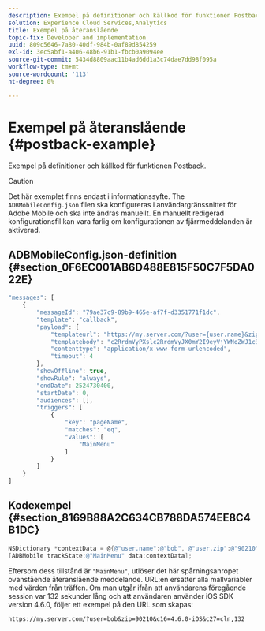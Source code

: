 ```yaml
---
description: Exempel på definitioner och källkod för funktionen Postback.
solution: Experience Cloud Services,Analytics
title: Exempel på återanslående
topic-fix: Developer and implementation
uuid: 809c5646-7a80-40df-984b-0af89d854259
exl-id: 3ec5abf1-a406-48b6-91b1-fbcb0a9094ee
source-git-commit: 5434d8809aac11b4ad6dd1a3c74dae7dd98f095a
workflow-type: tm+mt
source-wordcount: '113'
ht-degree: 0%

---
```


# Exempel på återanslående {#postback-example}

Exempel på definitioner och källkod för funktionen Postback.

>[!CAUTION]
>
>Det här exemplet finns endast i informationssyfte. The `ADBMobileConfig.json` filen ska konfigureras i användargränssnittet för Adobe Mobile och ska inte ändras manuellt. En manuellt redigerad konfigurationsfil kan vara farlig om konfigurationen av fjärrmeddelanden är aktiverad.

## ADBMobileConfig.json-definition {#section_0F6EC001AB6D488E815F50C7F5DA022E}

```js
"messages": [ 
    { 
        "messageId": "79ae37c9-89b9-465e-af7f-d3351771f1dc", 
        "template": "callback", 
        "payload": {  
            "templateurl": "https://my.server.com/?user={user.name}&zip={user.zip}&c16={%sdkver%}&c27=cln,{a.PrevSessionLength}", 
            "templatebody": "c2RrdmVyPXslc2RrdmVyJX0mY2I9eyVjYWNoZWJ1c3QlfSZjbGllbnRJZD17bi5jbGllbnQuaWR9JnRzPXsldGltZXN0YW1wVSV9JnRzej17JXRpbWVzdGFtcFolfQ==", 
            "contenttype": "application/x-www-form-urlencoded",  
            "timeout": 4 
        }, 
        "showOffline": true, 
        "showRule": "always", 
        "endDate": 2524730400, 
        "startDate": 0, 
        "audiences": [], 
        "triggers": [ 
            { 
                "key": "pageName", 
                "matches": "eq", 
                "values": [ 
                    "MainMenu" 
                ] 
            } 
        ] 
    } 
] 
```

## Kodexempel {#section_8169B88A2C634CB788DA574EE8C4B1DC}

```objective-c
NSDictionary *contextData = @{@"user.name":@"bob", @"user.zip":@"90210"}; 
[ADBMobile trackState:@"MainMenu" data:contextData];
```

Eftersom dess tillstånd är `"MainMenu"`, utlöser det här spårningsanropet ovanstående återanslående meddelande. URL:en ersätter alla mallvariabler med värden från träffen. Om man utgår ifrån att användarens föregående session var 132 sekunder lång och att användaren använder iOS SDK version 4.6.0, följer ett exempel på den URL som skapas:

`https://my.server.com/?user=bob&zip=90210&c16=4.6.0-iOS&c27=cln,132`
